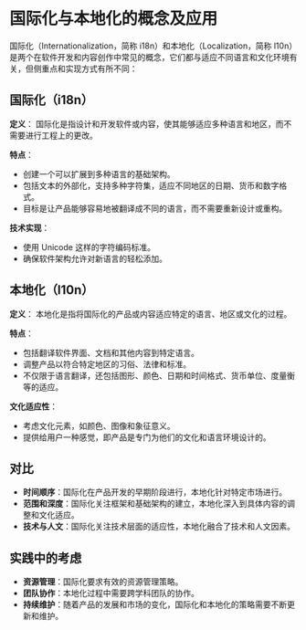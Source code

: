 # 国际化与本地化的概念及应用

国际化（Internationalization，简称 i18n）和本地化（Localization，简称 l10n）是两个在软件开发和内容创作中常见的概念，它们都与适应不同语言和文化环境有关，但侧重点和实现方式有所不同：

## 国际化（i18n）

**定义**：
国际化是指设计和开发软件或内容，使其能够适应多种语言和地区，而不需要进行工程上的更改。

**特点**：
- 创建一个可以扩展到多种语言的基础架构。
- 包括文本的外部化，支持多种字符集，适应不同地区的日期、货币和数字格式。
- 目标是让产品能够容易地被翻译成不同的语言，而不需要重新设计或重构。

**技术实现**：
- 使用 Unicode 这样的字符编码标准。
- 确保软件架构允许对新语言的轻松添加。

## 本地化（l10n）

**定义**：
本地化是指将国际化的产品或内容适应特定的语言、地区或文化的过程。

**特点**：
- 包括翻译软件界面、文档和其他内容到特定语言。
- 调整产品以符合特定地区的习俗、法律和标准。
- 不仅限于语言翻译，还包括图形、颜色、日期和时间格式、货币单位、度量衡等的适应。

**文化适应性**：
- 考虑文化元素，如颜色、图像和象征意义。
- 提供给用户一种感觉，即产品是专门为他们的文化和语言环境设计的。

## 对比

- **时间顺序**：国际化在产品开发的早期阶段进行，本地化针对特定市场进行。
- **范围和深度**：国际化关注框架和基础架构的建立，本地化深入到具体内容的调整和文化适应。
- **技术与人文**：国际化关注技术层面的适应性，本地化融合了技术和人文因素。

## 实践中的考虑

- **资源管理**：国际化要求有效的资源管理策略。
- **团队协作**：本地化过程中需要跨学科团队的协作。
- **持续维护**：随着产品的发展和市场的变化，国际化和本地化的策略需要不断更新和维护。